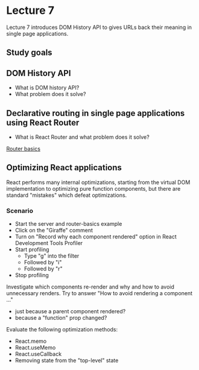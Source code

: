 # Lecture 7

Lecture 7 introduces DOM History API to gives URLs back their meaning in single
page applications.

## Study goals

## DOM History API

- What is DOM history API?
- What problem does it solve?

## Declarative routing in single page applications using React Router

- What is React Router and what problem does it solve?

[Router basics](./src/router-basics/README.md)

## Optimizing React applications

React performs many internal optimizations, starting from the virtual DOM
implementation to optimizing pure function components, but there are standard
"mistakes" which defeat optimizations.

### Scenario

- Start the server and router-basics example
- Click on the "Giraffe" comment
- Turn on "Record why each component rendered" option in React Development Tools Profiler
- Start profiling
  - Type "g" into the filter
  - Followed by "i"
  - Followed by "r"
- Stop profiling

Investigate which components re-render and why and how to avoid unnecessary
renders. Try to answer "How to avoid rendering a component ..."

- just because a parent component rendered?
- because a "function" prop changed?

Evaluate the following optimization methods:

- React.memo
- React.useMemo
- React.useCallback
- Removing state from the "top-level" state
